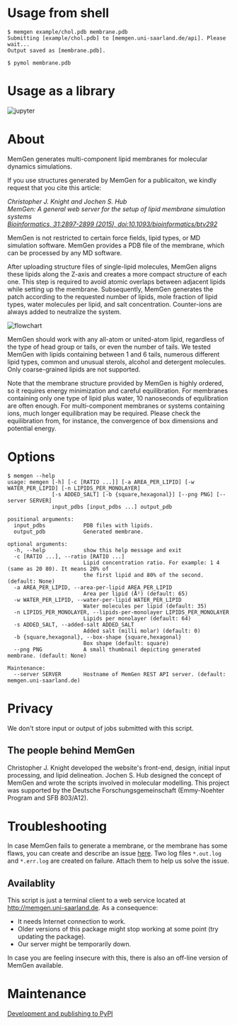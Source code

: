 # Usage from shell

```shell
$ memgen example/chol.pdb membrane.pdb
Submitting [example/chol.pdb] to [memgen.uni-saarland.de/api]. Please wait...
Output saved as [membrane.pdb].
```

```shell
$ pymol membrane.pdb
```

# Usage as a library

![jupyter](doc/jupyter.png)

# About

MemGen generates multi-component lipid membranes for molecular dynamics simulations.

If you use structures generated by MemGen for a publicaiton, we kindly request that you cite this article:

_Christopher J. Knight and Jochen S. Hub_  
_MemGen: A general web server for the setup of lipid membrane simulation systems_  
_[Bioinformatics, 31:2897-2899 (2015), doi:10.1093/bioinformatics/btv292](http://dx.doi.org/10.1093/bioinformatics/btv292)_

MemGen is not restricted to certain force fields, lipid types, or MD simulation software. MemGen provides a PDB file of the membrane, which can be processed by any MD software.

After uploading structure files of single-lipid molecules, MemGen aligns these lipids along the Z-axis and creates a more compact structure of each one. This step is required to avoid atomic overlaps between adjacent lipids while setting up the membrane. Subsequently, MemGen generates the patch according to the requested number of lipids, mole fraction of lipid types, water molecules per lipid, and salt concentration. Counter-ions are always added to neutralize the system.

![flowchart](doc/flowchart.png)

MemGen should work with any all-atom or united-atom lipid, regardless of the type of head group or tails, or even the number of tails. We tested MemGen with lipids containing between 1 and 6 tails, numerous different lipid types, common and unusual sterols, alcohol and detergent molecules. Only coarse-grained lipids are not supported.

Note that the membrane structure provided by MemGen is highly ordered, so it requires energy minimization and careful equilibration. For membranes containing only one type of lipid plus water, 10 nanoseconds of equlibration are often enough. For multi-component membranes or systems containing ions, much longer equilibration may be required. Please check the equilibration from, for instance, the convergence of box dimensions and potential energy.

# Options

```shell
$ memgen --help
usage: memgen [-h] [-c [RATIO ...]] [-a AREA_PER_LIPID] [-w WATER_PER_LIPID] [-n LIPIDS_PER_MONOLAYER]
              [-s ADDED_SALT] [-b {square,hexagonal}] [--png PNG] [--server SERVER]
              input_pdbs [input_pdbs ...] output_pdb

positional arguments:
  input_pdbs            PDB files with lipids.
  output_pdb            Generated membrane.

optional arguments:
  -h, --help            show this help message and exit
  -c [RATIO ...], --ratio [RATIO ...]
                        Lipid concentration ratio. For example: 1 4 (same as 20 80). It means 20% of
                        the first lipid and 80% of the second. (default: None)
  -a AREA_PER_LIPID, --area-per-lipid AREA_PER_LIPID
                        Area per lipid (Å²) (default: 65)
  -w WATER_PER_LIPID, --water-per-lipid WATER_PER_LIPID
                        Water molecules per lipid (default: 35)
  -n LIPIDS_PER_MONOLAYER, --lipids-per-monolayer LIPIDS_PER_MONOLAYER
                        Lipids per monolayer (default: 64)
  -s ADDED_SALT, --added-salt ADDED_SALT
                        Added salt (milli molar) (default: 0)
  -b {square,hexagonal}, --box-shape {square,hexagonal}
                        Box shape (default: square)
  --png PNG             A small thumbnail depicting generated membrane. (default: None)

Maintenance:
  --server SERVER       Hostname of MemGen REST API server. (default: memgen.uni-saarland.de)
```

# Privacy

We don't store input or output of jobs submitted with this script.

## The people behind MemGen

Christopher J. Knight developed the website's front-end, design, initial input processing, and lipid delineation. Jochen S. Hub designed the concept of MemGen and wrote the scripts involved in molecular modelling. This project was supported by the Deutsche Forschungsgemeinschaft (Emmy-Noehter Program and SFB 803/A12).

# Troubleshooting

In case MemGen fails to generate a membrane, or the membrane has some flaws, you can create and describe an issue [here](https://gitlab.com/cbjh/memgen/py-memgen/-/issues). Two log files `*.out.log` and `*.err.log` are created on failure. Attach them to help us solve the issue.

## Availablity

This script is just a terminal client to a web service located at http://memgen.uni-saarland.de. As a consequence:
 - It needs Internet connection to work.
 - Older versions of this package might stop working at some point (try updating the package).
 - Our server might be temporarily down.
 
In case you are feeling insecure with this, there is also an off-line version of MemGen available.

# Maintenance

[Development and publishing to PyPI](doc/maintenance.md)
